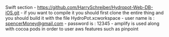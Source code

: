 Swift section
    - https://github.com/HarrySchreiber/Hydropot-Web-DB-iOS.git
    - if you want to compile it you should first clone the entire thing and you should build it with the file HydroPot.xcworkspace
    - user name is : spencerMoney@gmail.com
    - password is : 12345
    - amplify is used along with cocoa pods in order to user aws features such as pinpoint
